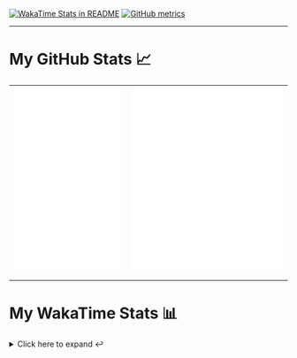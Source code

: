 [![WakaTime Stats in README](https://github.com/LOsioChico/LOsioChico/actions/workflows/waka.yml/badge.svg)](https://github.com/LOsioChico/LOsioChico/actions/workflows/waka.yml) [![GitHub metrics](https://github.com/LOsioChico/LOsioChico/actions/workflows/metrics.yml/badge.svg)](https://github.com/LOsioChico/LOsioChico/actions/workflows/metrics.yml)

---

# My GitHub Stats 📈

| ![](./assets/metrics.svg) | ![](./assets/metrics2.svg) |
| ------------------------- | -------------------------- |

---

# My WakaTime Stats 📊

<details>
<summary>Click here to expand ↩️</summary>
<br>

<!--START_SECTION:waka-->
![Code Time](http://img.shields.io/badge/Code%20Time-2%2C431%20hrs%2014%20mins-blue)

![Lines of code](https://img.shields.io/badge/From%20Hello%20World%20I%27ve%20Written-488.6%20thousand%20lines%20of%20code-blue)

**🐱 My GitHub Data** 

> 📦 714.6 kB Used in GitHub's Storage 
 > 
> 🏆 381 Contributions in the Year 2025
 > 
> 🚫 Not Opted to Hire
 > 
> 📜 31 Public Repositories 
 > 
> 🔑 39 Private Repositories 
 > 
**I'm a Night 🦉** 

```text
🌞 Morning                740 commits         ████░░░░░░░░░░░░░░░░░░░░░   15.22 % 
🌆 Daytime                1564 commits        ████████░░░░░░░░░░░░░░░░░   32.17 % 
🌃 Evening                1655 commits        █████████░░░░░░░░░░░░░░░░   34.04 % 
🌙 Night                  903 commits         █████░░░░░░░░░░░░░░░░░░░░   18.57 % 
```
📅 **I'm Most Productive on Thursday** 

```text
Monday                   617 commits         ███░░░░░░░░░░░░░░░░░░░░░░   12.69 % 
Tuesday                  746 commits         ████░░░░░░░░░░░░░░░░░░░░░   15.34 % 
Wednesday                603 commits         ███░░░░░░░░░░░░░░░░░░░░░░   12.40 % 
Thursday                 928 commits         █████░░░░░░░░░░░░░░░░░░░░   19.09 % 
Friday                   746 commits         ████░░░░░░░░░░░░░░░░░░░░░   15.34 % 
Saturday                 771 commits         ████░░░░░░░░░░░░░░░░░░░░░   15.86 % 
Sunday                   451 commits         ██░░░░░░░░░░░░░░░░░░░░░░░   09.28 % 
```


📊 **This Week I Spent My Time On** 

```text
💬 Programming Languages: 
Scala                    2 hrs 24 mins       █████████░░░░░░░░░░░░░░░░   34.17 % 
TypeScript               2 hrs 9 mins        ████████░░░░░░░░░░░░░░░░░   30.57 % 
Markdown                 1 hr 23 mins        █████░░░░░░░░░░░░░░░░░░░░   19.71 % 
Other                    20 mins             █░░░░░░░░░░░░░░░░░░░░░░░░   04.94 % 
JSON                     12 mins             █░░░░░░░░░░░░░░░░░░░░░░░░   03.04 % 
```

**I Mostly Code in TypeScript** 

```text
TypeScript               35 repos            █████████████░░░░░░░░░░░░   50.72 % 
JavaScript               7 repos             ███░░░░░░░░░░░░░░░░░░░░░░   10.14 % 
Astro                    5 repos             ██░░░░░░░░░░░░░░░░░░░░░░░   07.25 % 
Python                   3 repos             █░░░░░░░░░░░░░░░░░░░░░░░░   04.35 % 
Jupyter Notebook         1 repo              ░░░░░░░░░░░░░░░░░░░░░░░░░   01.45 % 
```




 Last Updated on 21/10/2025 01:09:36 UTC
<!--END_SECTION:waka-->

## </details>
